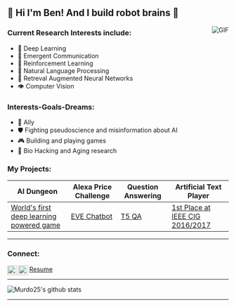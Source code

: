 <!--
Here are some ideas to get you started:

- 🔭 I’m currently working on ...
- 🌱 I’m currently learning ...
- 👯 I’m looking to collaborate on ...
- 🤔 I’m looking for help with ...
- 💬 Ask me about ...
- 📫 How to reach me: ...
- 😄 Pronouns: ...
- ⚡ Fun fact: ...

-->

## :brain: Hi I'm Ben! And I build robot brains :brain:

<img align="right" alt="GIF" src="https://media.giphy.com/media/3o85xwc5c8DCoAF440/giphy.gif" />

### Current Research Interests include:

- :robot: Deep Learning
- :book: Emergent Communication
- :space_invader: Reinforcement Learning
- :mag_right: Natural Language Processing
- :notebook_with_decorative_cover: Retreval Augmented Neural Networks
- :eye: Computer Vision


### Interests-Goals-Dreams:

- :rainbow: Ally
- :shield: Fighting pseudoscience and misinformation about AI
- :video_game: Building and playing games
- :microscope: Bio Hacking and Aging research

### My Projects:
| AI Dungeon | Alexa Price Challenge | Question Answering | Artificial Text Player |
|------------|-----------------------|--------------------|------------------------|
| [World's first deep learning powered game](https://www.theverge.com/2019/12/30/21042942/ai-dungeon-nick-walton-openai-gpt2-text-adventure-game-web-version-launch) | [EVE Chatbot](https://pcc.cs.byu.edu/2018/02/24/we-are-eve/)| [T5 QA](https://github.com/murdo25/huggingfaceQA)| [1st Place at IEEE CIG 2016/2017](http://atkrye.github.io/IEEE-CIG-Text-Adventurer-Competition/2017/08/29/SecondYearResults/) |


---

### Connect:

[<img align="left" alt="bens | Twitter" width="22px" src="https://cdn.jsdelivr.net/npm/simple-icons@v3/icons/twitter.svg" />][twitter]
[<img align="left" alt="bens | LinkedIn" width="22px" src="https://cdn.jsdelivr.net/npm/simple-icons@v3/icons/linkedin.svg" />][linkedin]
[Resume](https://drive.google.com/file/d/18CYCh7zW1nrxthb0F2F0pOY0llB4D_0L/view?usp=sharing)
</br>


---

![Murdo25's github stats](https://github-readme-stats.vercel.app/api?username=murdo25&show_icons=true&hide_border=true&hide=contribs&theme=dark)

---


[twitter]: https://twitter.com/ben_murdoch_94
[linkedin]: https://www.linkedin.com/in/ben-murdoch/
